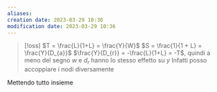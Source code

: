 ```yaml
---
aliases: 
creation date: 2023-03-29 10:36
modification date: 2023-03-29 10:36
---
```


>[!oss]
>$T = \frac{L}{1+L} = \frac{Y}{W}$
>$S = \frac{1}{1 + L} = \frac{Y}{D_{a}}$
>$\frac{Y}{D_{r}} = -\frac{L}{1+L} = -T$, quindi a meno del segno $w$ e $d_{r}$ hanno lo stesso effetto su $y$
>Infatti posso accoppiare i nodi diversamente


Mettendo tutto insieme


